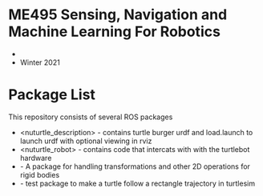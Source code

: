 # ME495 Sensing, Navigation and Machine Learning For Robotics
* <Nathaniel> <Nyberg>
* Winter 2021
# Package List
This repository consists of several ROS packages
- <nuturtle_description> - contains turtle burger urdf and load.launch to launch urdf with optional viewing in rviz
- <nuturtle_robot> - contains code that intercats with with the turtlebot hardware
- <rigid2d> - A package for handling transformations and other 2D operations for rigid bodies
- <trect> - test package to make a turtle follow a rectangle trajectory in turtlesim

